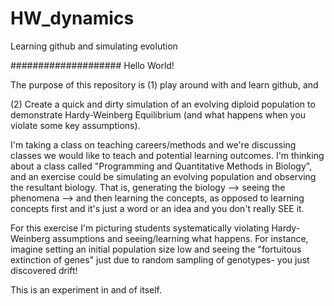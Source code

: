 # HW_dynamics
Learning github and simulating evolution

####################
Hello World! 

The purpose of this repository is (1) play around with and learn github, and 

(2) Create a quick and dirty simulation of an evolving diploid population to demonstrate Hardy-Weinberg Equilibrium (and what happens when you violate some key assumptions). 

I'm taking a class on teaching careers/methods and we're discussing classes we would like to teach and potential learning outcomes. I'm thinking about a class called "Programming and Quantitative Methods in Biology", and an exercise could be simulating an evolving population and observing the resultant biology. That is, generating the biology --> seeing the phenomena --> and then learning the concepts, as opposed to learning concepts first and it's just a word or an idea and you don't really SEE it. 

For this exercise I'm picturing students systematically violating Hardy-Weinberg assumptions and seeing/learning what happens. For instance, imagine setting an initial population size low and seeing the "fortuitous extinction of genes" just due to random sampling of genotypes- you just discovered drift! 

This is an experiment in and of itself. 
